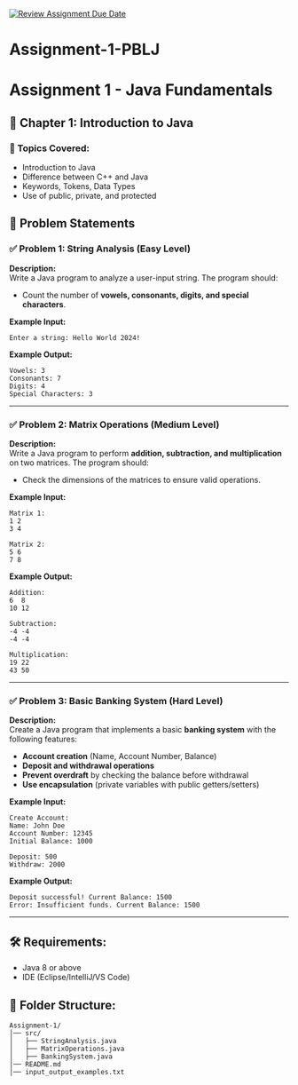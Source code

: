 [![Review Assignment Due Date](https://classroom.github.com/assets/deadline-readme-button-22041afd0340ce965d47ae6ef1cefeee28c7c493a6346c4f15d667ab976d596c.svg)](https://classroom.github.com/a/oymLtbSi)
# Assignment-1-PBLJ
# Assignment 1 - Java Fundamentals

## 📖 Chapter 1: Introduction to Java

### 🔹 Topics Covered:
- Introduction to Java
- Difference between C++ and Java
- Keywords, Tokens, Data Types
- Use of public, private, and protected

## 📝 Problem Statements

### ✅ Problem 1: String Analysis (Easy Level)
**Description:**  
Write a Java program to analyze a user-input string. The program should:
- Count the number of **vowels, consonants, digits, and special characters**.

**Example Input:**
```
Enter a string: Hello World 2024!
```
**Example Output:**
```
Vowels: 3
Consonants: 7
Digits: 4
Special Characters: 3
```

---

### ✅ Problem 2: Matrix Operations (Medium Level)
**Description:**  
Write a Java program to perform **addition, subtraction, and multiplication** on two matrices. The program should:
- Check the dimensions of the matrices to ensure valid operations.

**Example Input:**
```
Matrix 1:
1 2
3 4

Matrix 2:
5 6
7 8
```
**Example Output:**
```
Addition:
6  8
10 12

Subtraction:
-4 -4
-4 -4

Multiplication:
19 22
43 50
```

---

### ✅ Problem 3: Basic Banking System (Hard Level)
**Description:**  
Create a Java program that implements a basic **banking system** with the following features:
- **Account creation** (Name, Account Number, Balance)
- **Deposit and withdrawal operations**
- **Prevent overdraft** by checking the balance before withdrawal
- **Use encapsulation** (private variables with public getters/setters)

**Example Input:**
```
Create Account:
Name: John Doe
Account Number: 12345
Initial Balance: 1000

Deposit: 500
Withdraw: 2000
```
**Example Output:**
```
Deposit successful! Current Balance: 1500
Error: Insufficient funds. Current Balance: 1500
```

---

## 🛠 Requirements:
- Java 8 or above
- IDE (Eclipse/IntelliJ/VS Code)

## 📂 Folder Structure:
```
Assignment-1/
│── src/
│   ├── StringAnalysis.java
│   ├── MatrixOperations.java
│   ├── BankingSystem.java
│── README.md
│── input_output_examples.txt
```
